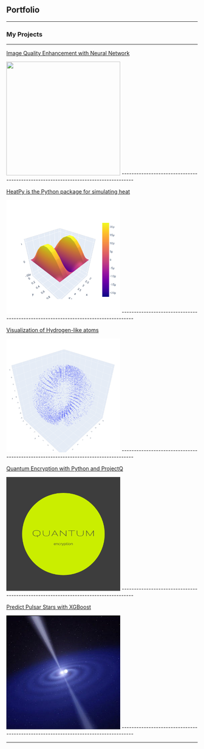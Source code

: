 ## Portfolio

---

### My Projects
-----------------------------------------------------------------------------------

[Image Quality Enhancement with Neural Network ](https://github.com/marianna13/Notebooks/blob/master/CNN%20Improve%20Image%20Quality.ipynb)

<img src="images/CNN.jpg" width="300" height="300" />
-----------------------------------------------------------------------------------

[HeatPy is the Python package for simulating heat](https://github.com/marianna13/heatpy)

<img src="images/heatpy.png" width="300" height="300" />
-----------------------------------------------------------------------------------


[Visualization of Hydrogen-like atoms](https://github.com/marianna13/Notebooks/blob/master/Hydrogen.ipynb)

<img src="images/hydrogen.png" width="300" height="300" />
-----------------------------------------------------------------------------------


[Quantum Encryption with Python and ProjectQ](https://github.com/marianna13/Notebooks/blob/master/Quantum_Encryption.ipynb)

<img src="images/quantum.png" width="300" height="300" />
-----------------------------------------------------------------------------------


[Predict Pulsar Stars with XGBoost](https://github.com/marianna13/Notebooks/blob/master/Pulsar_Stars.ipynb)

<img src="images/pulsar.jpg" width="300" height="300" />
-----------------------------------------------------------------------------------





---

